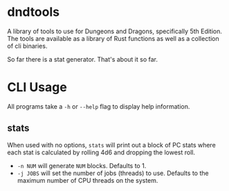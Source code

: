 # dndtools
A library of tools to use for Dungeons and Dragons, specifically 5th Edition.
The tools are available as a library of Rust functions
as well as a collection of cli binaries.

So far there is a stat generator. That's about it so far.

# CLI Usage
All programs take a `-h` or `--help` flag to display help information.

## stats
When used with no options,
`stats` will print out a block of PC stats
where each stat is calculated by rolling 4d6 and dropping the lowest roll.

- `-n NUM` will generate `NUM` blocks. Defaults to 1.
- `-j JOBS` will set the number of jobs (threads) to use.
Defaults to the maximum number of CPU threads on the system.
